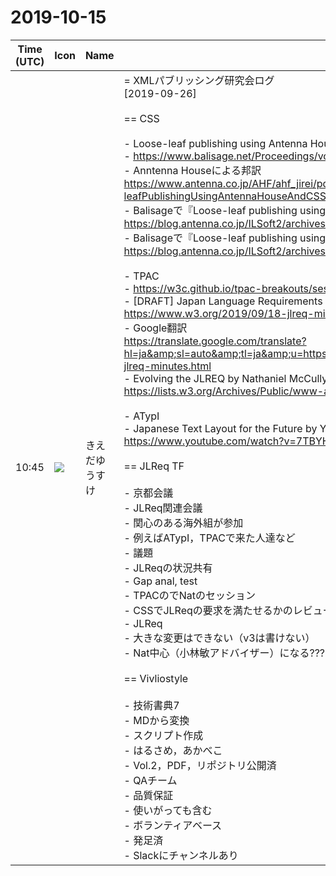 # 2019-10-15

|Time (UTC)|Icon|Name|Message|
|---|---|---|---|
|10:45|![](https://avatars.slack-edge.com/2019-03-11/571585797168_09840ca518e784c46d3a_72.png)|きえだゆうすけ|= XMLパブリッシング研究会ログ<br>[2019-09-26]<br><br>== CSS<br><br>- Loose-leaf publishing using Antenna House and CSS<br>  - <https://www.balisage.net/Proceedings/vol23/html/Kimber01/BalisageVol23-Kimber01.html><br>  - Anntenna Houseによる邦訳<br>    <https://www.antenna.co.jp/AHF/ahf_jirei/pdf/201909/Loose-leafPublishingUsingAntennaHouseAndCSS-J.pdf><br>  - Balisageで『Loose-leaf publishing using Antenna House and CSS』の発表<br>    <https://blog.antenna.co.jp/ILSoft2/archives/10185><br>  - Balisageで『Loose-leaf publishing using Antenna House and CSS』の発表 その２<br>    <https://blog.antenna.co.jp/ILSoft2/archives/10247><br><br>- TPAC<br>  - <https://w3c.github.io/tpac-breakouts/sessions.html#jlreq><br>    - [DRAFT] Japan Language Requirements Task Force: Evolving the JLReq document<br>      <https://www.w3.org/2019/09/18-jlreq-minutes.html><br>    - Google翻訳<br>      <https://translate.google.com/translate?hl=ja&amp;sl=auto&amp;tl=ja&amp;u=https%3A%2F%2Fwww.w3.org%2F2019%2F09%2F18-jlreq-minutes.html><br>    - Evolving the JLREQ by Nathaniel McCully<br>      <https://lists.w3.org/Archives/Public/www-archive/2019Sep/att-0003/TPAC_JLREQ_2019.pdf><br><br>- ATypI<br>  - Japanese Text Layout for the Future by Yuki Ishioka and Nat McCully<br>    <https://www.youtube.com/watch?v=7TBYHlOm6KU><br><br>== JLReq TF<br><br>- 京都会議<br>  - JLReq関連会議<br>    - 関心のある海外組が参加<br>      - 例えばATypI，TPACで来た人達など<br>  - 議題<br>    - JLReqの状況共有<br>      - Gap anal, test<br>    - TPACのでNatのセッション<br>    - CSSでJLReqの要求を満たせるかのレビュー<br>- JLReq<br>  - 大きな変更はできない（v3は書けない）<br>  - Nat中心（小林敏アドバイザー）になる???<br><br>== Vivliostyle<br><br>- 技術書典7<br>  - MDから変換<br>    - スクリプト作成<br>      - はるさめ，あかべこ<br>  - Vol.2，PDF，リポジトリ公開済<br>- QAチーム<br>  - 品質保証<br>    - 使いがっても含む<br>  - ボランティアベース<br>  - 発足済<br>    - Slackにチャンネルあり|
